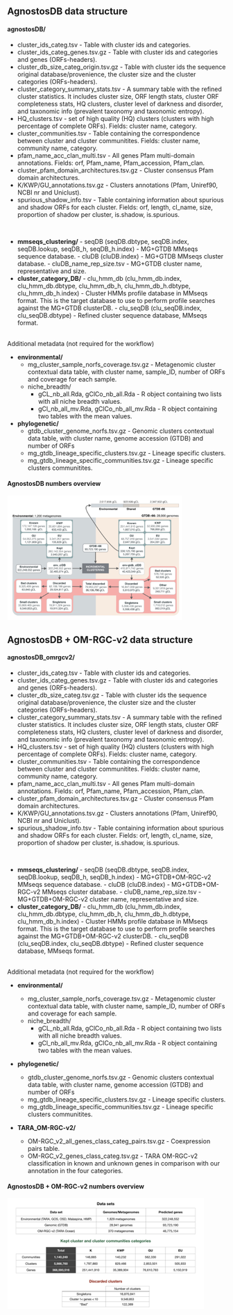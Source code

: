 ## AgnostosDB data structure

#### agnostosDB/

-   cluster_ids_categ.tsv - Table with cluster ids and categories.
-   cluster_ids_categ_genes.tsv.gz - Table with cluster ids and categories and genes (ORFs-headers).
-   cluster_db_size_categ_origin.tsv.gz - Table with cluster ids the sequence original database/provenience, the cluster size and the cluster categories (ORFs-headers).
-   cluster_category_summary_stats.tsv - A summary table with the refined cluster statistics. It includes cluster size, ORF length stats, cluster ORF completeness stats, HQ clusters, cluster level of darkness and disorder, and taxonomic info (prevalent taxonomy and taxonomic entropy).
-   HQ_clusters.tsv - set of high quality (HQ) clusters (clusters with high percentage of complete ORFs). Fields: cluster name, category.
-   cluster_communities.tsv - Table containing the correspondence between cluster and cluster communitites. Fields: cluster name, community name, category.
-   pfam_name_acc_clan_multi.tsv - All genes Pfam multi-domain annotations. Fields: orf, Pfam_name, Pfam_accession, Pfam_clan.
-   cluster_pfam_domain_architectures.tsv.gz - Cluster consensus Pfam domain architectures.
-   K/KWP/GU_annotations.tsv.gz - Clusters annotations (Pfam, Uniref90, NCBI nr and Uniclust).
-   spurious_shadow_info.tsv - Table containing information about spurious and shadow ORFs for each cluster. Fields: orf, length, cl_name, size, proportion of shadow per cluster, is.shadow, is.spurious.

<br>

-   **mmseqs_clustering/**
        -   seqDB (seqDB.dbtype, seqDB.index, seqDB.lookup, seqDB_h, seqDB_h.index) - MG+GTDB MMseqs sequence database.
        -   cluDB (cluDB.index) -  MG+GTDB MMseqs cluster database.
        -   cluDB_name_rep_size.tsv - MG+GTDB cluster name, representative and size.
-   **cluster_category_DB/**
        -   clu_hmm_db (clu_hmm_db.index, clu_hmm_db.dbtype, clu_hmm_db_h, clu_hmm_db_h.dbtype, clu_hmm_db_h.index) - Cluster HMMs profile database in MMseqs format. This is the target database to use to perform profile searches against the MG+GTDB clusterDB.
        -   clu_seqDB (clu_seqDB.index, clu_seqDB.dbtype) - Refined cluster sequence database, MMseqs format.

<br>
Additional metadata (not required for the workflow)

-   **environmental/**
    -   mg_cluster_sample_norfs_coverage.tsv.gz - Metagenomic cluster contextual data table, with cluster name, sample_ID, number of ORFs and coverage for each sample.
    -   niche_breadth/
        -   gCL_nb_all.Rda, gClCo_nb_all.Rda - R object containing two lists with all niche breadth values.
        -   gCl_nb_all_mv.Rda, gClCo_nb_all_mv.Rda - R object containing two tables with the mean values.
-   **phylogenetic/**
    -   gtdb_cluster_genome_norfs.tsv.gz - Genomic clusters contextual data table, with cluster name, genome accession (GTDB) and number of ORFs
    -   mg_gtdb_lineage_specific_clusters.tsv.gz - Lineage specific clusters.
    -   mg_gtdb_lineage_specific_communities.tsv.gz - Lineage specific clusters communitites.

#### AgnostosDB numbers overview

<img alt="mg_gtdb_numbers.png" src="assets/mg_gtdb_numbers.png" width="80%" height="" >


## AgnostosDB + OM-RGC-v2 data structure

#### agnostosDB_omrgcv2/

-   cluster_ids_categ.tsv - Table with cluster ids and categories.
-   cluster_ids_categ_genes.tsv.gz - Table with cluster ids and categories and genes (ORFs-headers).
-   cluster_db_size_categ.tsv.gz - Table with cluster ids the sequence original database/provenience, the cluster size and the cluster categories (ORFs-headers).
-   cluster_category_summary_stats.tsv - A summary table with the refined cluster statistics. It includes cluster size, ORF length stats, cluster ORF completeness stats, HQ clusters, cluster level of darkness and disorder, and taxonomic info (prevalent taxonomy and taxonomic entropy).
-   HQ_clusters.tsv - set of high quality (HQ) clusters (clusters with high percentage of complete ORFs). Fields: cluster name, category.
-   cluster_communities.tsv - Table containing the correspondence between cluster and cluster communitites. Fields: cluster name, community name, category.
-   pfam_name_acc_clan_multi.tsv - All genes Pfam multi-domain annotations. Fields: orf, Pfam_name, Pfam_accession, Pfam_clan.
-   cluster_pfam_domain_architectures.tsv.gz - Cluster consensus Pfam domain architectures.
-   K/KWP/GU_annotations.tsv.gz - Clusters annotations (Pfam, Uniref90, NCBI nr and Uniclust).
-   spurious_shadow_info.tsv - Table containing information about spurious and shadow ORFs for each cluster. Fields: orf, length, cl_name, size, proportion of shadow per cluster, is.shadow, is.spurious.

<br>

-   **mmseqs_clustering/**
        -   seqDB (seqDB.dbtype, seqDB.index, seqDB.lookup, seqDB_h, seqDB_h.index) - MG+GTDB+OM-RGC-v2 MMseqs sequence database.
        -   cluDB (cluDB.index) -  MG+GTDB+OM-RGC-v2 MMseqs cluster database.
        -   cluDB_name_rep_size.tsv - MG+GTDB+OM-RGC-v2 cluster name, representative and size.
-   **cluster_category_DB/**
        -   clu_hmm_db (clu_hmm_db.index, clu_hmm_db.dbtype, clu_hmm_db_h, clu_hmm_db_h.dbtype, clu_hmm_db_h.index) - Cluster HMMs profile database in MMseqs format. This is the target database to use to perform profile searches against the MG+GTDB+OM-RGC-v2 clusterDB.
        -   clu_seqDB (clu_seqDB.index, clu_seqDB.dbtype) - Refined cluster sequence database, MMseqs format.

<br>
Additional metadata (not required for the workflow)

-   **environmental/**
    -   mg_cluster_sample_norfs_coverage.tsv.gz - Metagenomic cluster contextual data table, with cluster name, sample_ID, number of ORFs and coverage for each sample.
    -   niche_breadth/
        -   gCL_nb_all.Rda, gClCo_nb_all.Rda - R object containing two lists with all niche breadth values.
        -   gCl_nb_all_mv.Rda, gClCo_nb_all_mv.Rda - R object containing two tables with the mean values.
-   **phylogenetic/**
    -   gtdb_cluster_genome_norfs.tsv.gz - Genomic clusters contextual data table, with cluster name, genome accession (GTDB) and number of ORFs
    -   mg_gtdb_lineage_specific_clusters.tsv.gz - Lineage specific clusters.
    -   mg_gtdb_lineage_specific_communities.tsv.gz - Lineage specific clusters communitites.

-   **TARA_OM-RGC-v2/**
    -   OM-RGC_v2_all_genes_class_categ_pairs.tsv.gz - Coexpression pairs table.
    -   OM-RGC_v2_genes_class_categ.tsv.gz - TARA OM-RGC-v2 classification in known and unknown genes in comparison with our annotation in the four categories.

#### AgnostosDB + OM-RGC-v2 numbers overview

<img alt="mg_gtdb_omrgc2.png" src="assets/mg_gtdb_omrgc2.png" width="90%" height="" >
